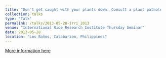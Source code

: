 ```yaml
---
title: "Don’t get caught with your plants down. Consult a plant pathologist."
collection: talks
type: "Talk"
permalink: /talks/2013-05-28-irri_2013
venue: "International Rice Research Institute Thursday Seminar"
date: 2013-05-28
location: "Los Baños, Calabarzon, Philippines"
---
```


[More information here](http://irriseminars.blogspot.com.au/2013/05/dont-get-caught-with-your-plants-down.html)
